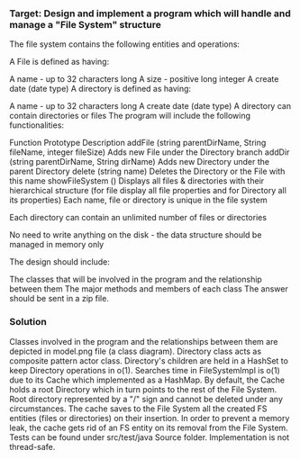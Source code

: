### Target: Design and implement a program which will handle and manage a "File System" structure

The file system contains the following entities and operations:

A File is defined as having:

A name - up to 32 characters long
A size - positive long integer
A create date (date type)
A directory is defined as having:

A name - up to 32 characters long
A create date (date type)
A directory can contain directories or files
The program will include the following functionalities:

Function Prototype	Description
addFile (string parentDirName, String fileName, integer fileSize)	Adds new File under the Directory branch
addDir (string parentDirName, String dirName)	Adds new Directory under the parent Directory
delete (string name)	Deletes the Directory or the File with this name
showFileSystem ()	Displays all files & directories with their hierarchical structure (for file display all file properties and for Directory all its properties)
Each name, file or directory is unique in the file system

Each directory can contain an unlimited number of files or directories

No need to write anything on the disk - the data structure should be managed in memory only

The design should include:

The classes that will be involved in the program and the relationship between them
The major methods and members of each class
The answer should be sent in a zip file.

### Solution

Classes involved in the program and the relationships between them are depicted in model.png file (a class diagram).
Directory class acts as composite pattern actor class.
Directory's children are held in a HashSet to keep Directory operations in o(1).
Searches time in FileSystemImpl is o(1) due to its Cache which implemented as a HashMap.
By default, the Cache holds a root Directory which in turn points to the rest of the File System.
Root directory represented by a "/" sign and cannot be deleted under any circumstances.
The cache saves to the File System all the created FS entities (files or directories) on their insertion.
In order to prevent a memory leak, the cache gets rid of an FS entity on its removal from the File System.
Tests can be found under src/test/java Source folder.
Implementation is not thread-safe.
